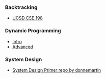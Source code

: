 ### Backtracking
- [UCSD CSE 198](https://docs.google.com/presentation/d/1zXCtojICaUYX6z-ITDGuPzGeE4tpvaTrv0WP0IqZ-H8/present?slide=id.p)

### Dynamic Programming
- [Intro](https://www.youtube.com/watch?v=OQ5jsbhAv_M&t=47s&ab_channel=MITOpenCourseWare)
- [Advanced](https://www.youtube.com/watch?v=Tw1k46ywN6E&ab_channel=MITOpenCourseWare)

### System Design
- [System Design Primer repo by donnemartin](https://github.com/donnemartin/system-design-primer)
